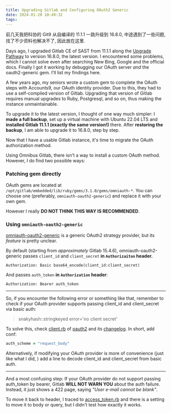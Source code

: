 ```yaml
---
title: Upgrading Gitlab and Configuring OAuth2 Generic
date: 2024-01-20 10:49:32
tags:
---
```


前几天我把科协的 Git9 从自编译的 11.1.1 一路升级到 16.8.0, 中途遇到了一些问题, 找了不少资料也解决不了, 因此放在这里.

Days ago, I upgraded Gitlab CE of SAST from 11.1.1 along the [Upgrade Pathway](https://gitlab-com.gitlab.io/support/toolbox/upgrade-path/) to version 16.8.0, the latest version. I encountered some problems, which I cannot solve even after searching New Bing, Google and the official docs. Finally I got it working by debugging our OAuth server *and* the oauth2-generic gem. I'll list my findings here.

<!-- more -->

A few years ago, my seniors wrote a custom gem to complete the OAuth steps with Accounts9, our OAuth identity provider. Due to this, they had to use a self-compiled version of Gitlab. Upgrading that version of Gitlab requires manual upgrades to Ruby, Postgresql, and so on, thus making the instance unmaintainable.

To upgrade it to the latest version, I thought of one way much simpler: I **made a full backup**, set up a virtual machine with Ubuntu 22.04 LTS and **installed Gitlab 11.1.1 (exactly the same version!)** there. After **restoring the backup**, I am able to upgrade it to 16.8.0, step by step.

Now that I have a usable Gitlab instance, it's time to migrate the OAuth authorization method.

Using Omnibus Gitlab, there isn't a way to install a custom OAuth method. However, I do find two possible ways:

### Patching gem directly

OAuth gems are located at `/opt/gitlab/embedded/lib/ruby/gems/3.1.0/gems/omniauth-*`. You can choose one (preferably, `omniauth-oauth2-generic`) and replace it with your own gem.

However I really **DO NOT THINK THIS WAY IS RECOMMENDED**.

### Using `omniauth-oauth2-generic`

[omniauth-oauth2-generic](https://github.com/omniauth/omniauth-oauth2-generic) is a generic OAuth2 strategy provider, but its *feature* is pretty unclear.

By default (starting from *approximately* Gitlab 15.4.6), omniauth-oauth2-generic passes `client_id` and `client_secret` **in `Authorizaiton` header.**

```http
Authorization: Basic base64_encode(client_id:client_secret)
```

And passes `auth_token` **in `Authorization` header**:

```http
Authorization: Bearer auth_token
```

---

So, if you encounter the following error or something like that, remember to check if your OAuth provider supports passing client_id and client_secret via basic auth:

> snakyhash::stringkeyed error='no client secret'

To solve this, check [client.rb](https://gitlab.com/oauth-xx/oauth2/-/blob/main/lib/oauth2/client.rb?ref_type=heads) of [oauth2](https://gitlab.com/oauth-xx/oauth2/) and its [changelog](https://gitlab.com/oauth-xx/oauth2/-/blob/main/CHANGELOG.md#L113). In short, add conf:

```ruby
auth_scheme = "request_body"
```

Alternatively, if modifying your OAuth provider is more of convenience (just like what I did, ) add a line to decode client_id and client_secret from basic auth.

---

And a most confusing step: If your OAuth provider do not support passing auth_token by bearer, Gitlab **WILL NOT WARN YOU** about the auth failure. Instead, it just shows a 422 page, saying *"User e-mail cannot be blank"*.

To move it back to header, I traced to [access_token.rb](https://gitlab.com/oauth-xx/oauth2/-/blob/main/lib/oauth2/access_token.rb#L86) and there is a setting to move it to body or query, but I didn't test how exactly it works.


